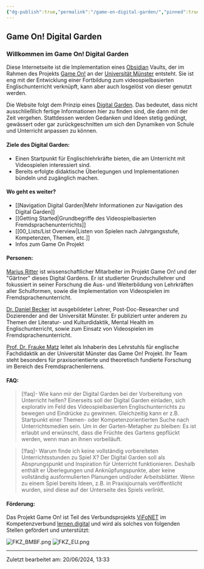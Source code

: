 ```yaml
---
{"dg-publish":true,"permalink":"/game-on-digital-garden/","pinned":true,"tags":["gardenEntry"],"noteIcon":"2"}
---
```


## Game On! Digital Garden
### Willkommen im Game On! Digital Garden

Diese Internetseite ist die Implementation eines [Obsidian](https://obsidian.md/) Vaults, der im Rahmen des Projekts [Game On!](https://www.uni-muenster.de/Anglistik/Research/Tefl/gameon/index.html) an der [Universität Münster](https://www.uni-muenster.de/) entsteht. Sie ist eng mit der Entwicklung einer Fortbildung zum videospielbasierten Englischunterricht verknüpft, kann aber auch losgelöst von dieser genutzt werden.

Die Website folgt dem Prinzip eines [Digital Garden](https://nesslabs.com/digital-garden-set-up). Das bedeutet, dass nicht ausschließlich fertige Informationen hier zu finden sind, die dann mit der Zeit vergehen. Stattdessen werden Gedanken und Ideen stetig gedüngt, gewässert oder gar zurückgeschnitten um sich den Dynamiken von Schule und Unterricht anpassen zu können. 
#### Ziele des Digital Garden:

- Einen Startpunkt für Englischlehrkräfte bieten, die am Unterricht mit Videospielen interessiert sind.
- Bereits erfolgte didaktische Überlegungen und Implementationen bündeln und zugänglich machen.
#### Wo geht es weiter?

- [[Navigation Digital Garden\|Mehr Informationen zur Navigation des Digital Garden]]
- [[Getting Started\|Grundbegriffe des Videospielbasierten Fremdsprachenunterrichts]]
- [[00_Lists/List Overview\|Listen von Spielen nach Jahrgangsstufe, Kompetenzen, Themen, etc.]]
- Infos zum Game On Projekt

#### Personen:

[Marius Ritter](https://www.uni-muenster.de/Anglistik/Research/Tefl/team/marius_ritter.html) ist wissenschaftlicher Mitarbeiter im Projekt Game On! und der "Gärtner" dieses Digital Gardens. Er ist studierter Grundschullehrer und fokussiert in seiner Forschung die Aus- und Weiterbildung von Lehrkräften aller Schulformen, sowie die Implementation von Videospielen im Fremdsprachenunterricht.

[Dr. Daniel Becker](https://www.uni-muenster.de/Anglistik/Research/Tefl/team/daniel_becker.html) ist ausgebildeter Lehrer, Post-Doc-Researcher und Dozierender and der Universität Münster. Er publiziert unter anderem zu Themen der Literatur- und Kulturdidaktik, Mental Health im Englischunterricht, sowie zum Einsatz von Videospielen im Fremdsprachenunterricht. 

[Prof. Dr. Frauke Matz](https://www.uni-muenster.de/Anglistik/Research/Tefl/team/Prof._Dr._Frauke_Matz) leitet als Inhaberin des Lehrstuhls für englische Fachdidaktik an der Universität Münster das Game On! Projekt. Ihr Team steht besonders für praxisorientierte und theoretisch fundierte Forschung im Bereich des Fremdsprachenlernens.

#### FAQ:

>[!faq]- Wie kann mir der Digital Garden bei der Vorbereitung von Unterricht helfen?
>Einerseits soll der Digital Garden einladen, sich explorativ im Feld des Videospielbasierten Englischunterrichts zu bewegen und Eindrücke zu gewinnen. Gleichzeitig kann er z.B. Startpunkt einer Themen- oder Kompetenzorientierten Suche nach Unterrichtsmedien sein. Um in der Garten-Metapher zu bleiben: Es ist erlaubt und erwünscht, dass die Früchte des Gartens gepflückt werden, wenn man an ihnen vorbeiläuft.

>[!faq]- Warum finde ich keine vollständig vorbereiteten Unterrichtsstunden zu Spiel X?
>Der Digital Garden soll als Absprungspunkt und Inspiration für Unterricht funktionieren. Deshalb enthält er Überlegungen und Anknüpfungspunkte, aber keine vollständig ausformulierten Planungen und/oder Arbeitsblätter. Wenn zu einem Spiel bereits Ideen, z.B. in Praxisjournals veröffentlicht wurden, sind diese auf der Unterseite des Spiels verlinkt.

#### Förderung:

Das Projekt Game On! ist Teil des Verbundsprojekts [ViFoNET](https://vifonet.de/) im Kompetenzverbund [lernen.digital](https://lernen.digital/) und wird als solches von folgenden Stellen gefördert und unterstützt:

![FKZ_BMBF.png](/img/user/-_Media/FKZ_BMBF.png)
![FKZ_EU.png](/img/user/-_Media/FKZ_EU.png)

---
Zuletzt bearbeitet am: 20/06/2024, 13:33
